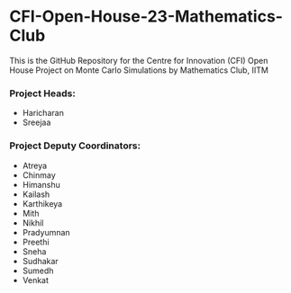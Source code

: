 # CFI-Open-House-23-Mathematics-Club

This is the GitHub Repository for the Centre for Innovation (CFI) Open House Project on Monte Carlo Simulations by Mathematics Club, IITM

### Project Heads:
- Haricharan
- Sreejaa

### Project Deputy Coordinators:
- Atreya
- Chinmay
- Himanshu
- Kailash
- Karthikeya
- Mith
- Nikhil
- Pradyumnan
- Preethi
- Sneha
- Sudhakar
- Sumedh
- Venkat
